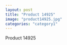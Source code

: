 ```yaml
---
layout: post
title: "Product 14925"
image: "product14925.jpg"
categories: "category1"
---
```

Product 14925
